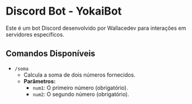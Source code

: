 # Discord Bot - YokaiBot

Este é um bot Discord desenvolvido por Wallacedev para interações em servidores específicos. 



## Comandos Disponíveis
- `/soma`
  - Calcula a soma de dois números fornecidos.
  - **Parâmetros:**
    - `num1`: O primeiro número (obrigatório).
    - `num2`: O segundo número (obrigatório).


